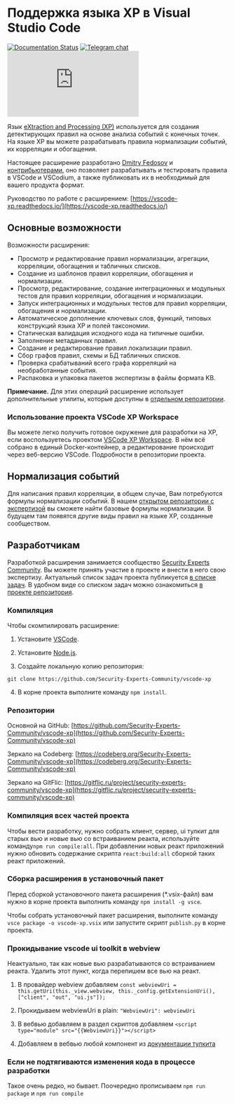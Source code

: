 # Поддержка языка XP в Visual Studio Code

[![Documentation Status](https://readthedocs.org/projects/vscode-xp/badge/?version=latest)](https://vscode-xp.readthedocs.io/ru/latest/?badge=latest) [![Telegram chat](https://img.shields.io/static/v1?label=chat&message=Telegram&color=blue&logo=telegram)](https://t.me/s3curity_experts_community/75) [![Telegram chat](https://img.shields.io/matrix/vscode-xp:matrix.org?color=g&label=matrix&logo=matrix&logoColor=green)](https://matrix.to/#/#vscode-xp:matrix.org)

Язык [eXtraction and Processing (XP)](https://help.ptsecurity.com/projects/siem/7.0/en-US/help/1566366731) используется для создания детектирующих правил на основе анализа событий c конечных точек. На языке XP вы можете разрабатывать правила нормализации событий, их корреляции и обогащения.

Настоящее расширение разработано [Dmitry Fedosov](https://github.com/DmitryOffsec) и [контрибьютерами](https://github.com/Security-Experts-Community/vscode-xp/graphs/contributors), оно позволяет разрабатывать и тестировать правила в VSCode и VSCodium, а также публиковать их в необходимый для вашего продукта формат.

Руководство по работе с расширением: [https://vscode-xp.readthedocs.io/](https://vscode-xp.readthedocs.io/)

## Основные возможности

Возможности расширения:

- Просмотр и редактирование правил нормализации, агрегации, корреляции, обогащения и табличных списков.
- Создание из шаблонов правил корреляции, обогащения и нормализации.
- Просмотр, редактирование, создание интеграционных и модульных тестов для правил корреляции, обогащения и нормализации.
- Запуск интеграционных и модульных тестов для правил корреляции, обогащения и нормализации.
- Автоматическое дополнение ключевых слов, функций, типовых конструкций языка XP и полей таксономии.
- Статическая валидация исходного кода на типичные ошибки.
- Заполнение метаданных правил.
- Создание и редактирование правил локализации правил.
- Сбор графов правил, схемы и БД табличных списков.
- Проверка срабатываний всего графа корреляций на необработанные события.
- Распаковка и упаковка пакетов экспертизы в файлы формата KB.

**Примечание.** Для этих операций расширение использует дополнительные утилиты, которые доступны в [отдельном репозитории](https://github.com/vxcontrol/xp-kbt/releases).

### Использование проекта VSCode XP Workspace

Вы можете легко получить готовое окружение для разработки на XP, если воспользуетесь проектом [VSCode XP Workspace](https://github.com/Security-Experts-Community/vscode-xp-workspace). В нём всё собрано в единый Docker-контейнер, а редактирование происходит через веб-версию VSCode.
Подробности в репозитории проекта.

## Нормализация событий

Для написания правил корреляции, в общем случае, Вам потребуются формулы нормализации событий. В нашем [открытом репозитории с экспертизой](https://github.com/Security-Experts-Community/open-xp-rules) вы cможете найти базовые формулы нормализации. В будущем там появятся другие виды правил на языке XP, созданные сообществом.

## Разработчикам

Разработкой расширения занимается сообщество [Security Experts Community](https://github.com/Security-Experts-Community). Вы можете принять участие в проекте и внести в него свою экспертизу. Актуальный список задач проекта публикуется [в списке задач](https://github.com/Security-Experts-Community/vscode-xp/issues). В удобном виде со списком задач можно ознакомиться [в проекте репозитория](https://github.com/orgs/Security-Experts-Community/projects/2/views/3).

### Компиляция

Чтобы скомпилировать расширение:

1. Установите [VSCode](https://code.visualstudio.com/).

2. Установите [Node.js](https://nodejs.org/).

3. Создайте локальную копию репозитория:

```
git clone https://github.com/Security-Experts-Community/vscode-xp
```

4. В корне проекта выполните команду `npm install`.

### Репозитории

Основной на GitHub: [https://github.com/Security-Experts-Community/vscode-xp](https://github.com/Security-Experts-Community/vscode-xp)

Зеркало на Codeberg: [https://codeberg.org/Security-Experts-Community/vscode-xp](https://codeberg.org/Security-Experts-Community/vscode-xp)

Зеркало на GitFlic: [https://gitflic.ru/project/security-experts-community/vscode-xp](https://gitflic.ru/project/security-experts-community/vscode-xp)

### Компиляция всех частей проекта

Чтобы вести разработку, нужно собрать клиент, сервер, ui тулкит для старых вью и новые вью со встраиванием реакта, используйте команду`npm run compile:all`.
При добавлении новых реакт приложений нужно обновить содержание скрипта `react:build:all` сборкой таких реакт приложений.

### Сборка расширения в установочный пакет

Перед сборкой установочного пакета расширения (\*.vsix-файл) вам нужно в корне проекта выполнить команду `npm install -g vsce`.

Чтобы собрать установочный пакет расширения, выполните команду `vsce package -o vscode-xp.vsix` или запустите скрипт `publish.py` в корне проекта.

### Прокидывание vscode ui toolkit в webview

Неактуально, так как новые вью разрабатываются со встраиванием реакта. Удалить этот пункт, когда перепишем все вью на реакт.

1. В провайдер webview добавляем `const webviewUri = this.getUri(this._view.webview, this._config.getExtensionUri(), ["client", "out", "ui.js"]);`

2. Прокидываем webviewUri в plain: `"WebviewUri": webviewUri`

3. В вебвью добавляем в раздел скриптов добавляем `<script type="module" src="{{WebviewUri}}"></script>`

4. Добавляем в вебвью любой компонент из [документации тулкита](https://github.com/microsoft/vscode-webview-ui-toolkit/blob/main/docs/components.md)

### Если не подтягиваются изменения кода в процессе разработки

Такое очень редко, но бывает. Поочередно прописываем `npm run package` и `npm run compile`
